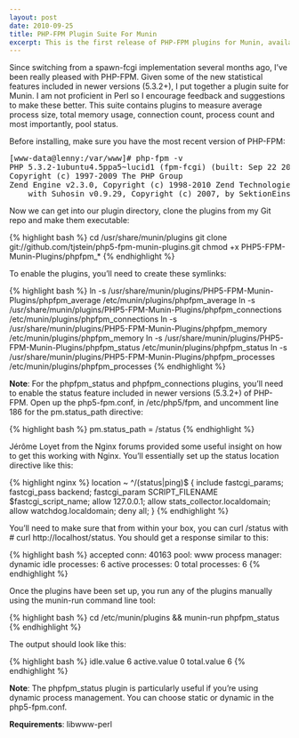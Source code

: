 ```yaml
---
layout: post
date: 2010-09-25
title: PHP-FPM Plugin Suite For Munin
excerpt: This is the first release of PHP-FPM plugins for Munin, available now on GitHub.
---
```

Since switching from a spawn-fcgi implementation several months ago, I’ve been really pleased with PHP-FPM. Given some of the new statistical features included in newer versions (5.3.2+), I put together a plugin suite for Munin. I am not proficient in Perl so I encourage feedback and suggestions to make these better. This suite contains plugins to measure average process size, total memory usage, connection count, process count and most importantly, pool status.

Before installing, make sure you have the most recent version of PHP-FPM:

<pre class="terminal">
[www-data@lenny:/var/www]# php-fpm -v
PHP 5.3.2-1ubuntu4.5ppa5~lucid1 (fpm-fcgi) (built: Sep 22 2010 08:04:01)
Copyright (c) 1997-2009 The PHP Group
Zend Engine v2.3.0, Copyright (c) 1998-2010 Zend Technologies
    with Suhosin v0.9.29, Copyright (c) 2007, by SektionEins GmbH
</pre>

Now we can get into our plugin directory, clone the plugins from my Git repo and make them executable:

{% highlight bash %}
cd /usr/share/munin/plugins
git clone git://github.com/tjstein/php5-fpm-munin-plugins.git
chmod +x PHP5-FPM-Munin-Plugins/phpfpm_*
{% endhighlight %}

To enable the plugins, you’ll need to create these symlinks:

{% highlight bash %}
ln -s /usr/share/munin/plugins/PHP5-FPM-Munin-Plugins/phpfpm_average /etc/munin/plugins/phpfpm_average
ln -s /usr/share/munin/plugins/PHP5-FPM-Munin-Plugins/phpfpm_connections /etc/munin/plugins/phpfpm_connections
ln -s /usr/share/munin/plugins/PHP5-FPM-Munin-Plugins/phpfpm_memory /etc/munin/plugins/phpfpm_memory
ln -s /usr/share/munin/plugins/PHP5-FPM-Munin-Plugins/phpfpm_status /etc/munin/plugins/phpfpm_status
ln -s /usr/share/munin/plugins/PHP5-FPM-Munin-Plugins/phpfpm_processes /etc/munin/plugins/phpfpm_processes
{% endhighlight %}

**Note**: For the phpfpm_status and phpfpm_connections  plugins, you’ll need to enable the status feature included in newer versions (5.3.2+) of PHP-FPM. Open up the php5-fpm.conf, in /etc/php5/fpm, and uncomment line 186 for the pm.status_path directive:

{% highlight bash %}
pm.status_path = /status
{% endhighlight %}

Jérôme Loyet from the Nginx forums provided some useful insight on how to get this working with Nginx. You’ll essentially set up the status location directive like this:

{% highlight nginx %}
location ~ ^/(status|ping)$ {
    include fastcgi_params;
    fastcgi_pass backend;
    fastcgi_param SCRIPT_FILENAME $fastcgi_script_name;
    allow 127.0.0.1;
    allow stats_collector.localdomain;
    allow watchdog.localdomain;
    deny all;
}
{% endhighlight %}

You’ll need to make sure that from within your box, you can curl /status with # curl http://localhost/status. You should get a response similar to this:

{% highlight bash %}
accepted conn: 40163
pool: www
process manager: dynamic
idle processes: 6
active processes: 0
total processes: 6
{% endhighlight %}

Once the plugins have been set up, you run any of the plugins manually using the munin-run command line tool:

{% highlight bash %}
cd /etc/munin/plugins && munin-run phpfpm_status
{% endhighlight %}

The output should look like this:

{% highlight bash %}
idle.value 6
active.value 0
total.value 6
{% endhighlight %}

**Note**: The phpfpm_status plugin is particularly useful if you’re using dynamic process management. You can choose static or dynamic in the php5-fpm.conf.

**Requirements**: libwww-perl